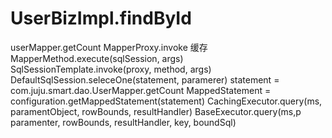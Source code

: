 # UserBizImpl.findById

userMapper.getCount
MapperProxy.invoke
    缓存
MapperMethod.execute(sqlSession, args)
SqlSessionTemplate.invoke(proxy, method, args)
DefaultSqlSession.seleceOne(statement, paramerer)
    statement = com.juju.smart.dao.UserMapper.getCount
    MappedStatement = configuration.getMappedStatement(statement)
CachingExecutor.query(ms, paramentObject, rowBounds, resultHandler)
BaseExecutor.query(ms,p paramenter, rowBounds, resultHandler, key, boundSql)
